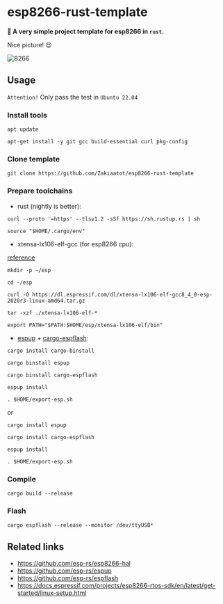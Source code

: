 # esp8266-rust-template

**🤔 A very simple project template for esp8266 in `rust`.**

Nice picture! 😍

![8266](./screenshot/8266.jpg)

## Usage

`Attention!` Only pass the test in `Ubuntu 22.04`

### Install tools

```shell
apt update

apt-get install -y git gcc build-essential curl pkg-config
```

### Clone template

```shell
git clone https://github.com/Zakiaatot/esp8266-rust-template
```

### Prepare toolchains

- rust (nightly is better):

```shell
curl --proto '=https' --tlsv1.2 -sSf https://sh.rustup.rs | sh

source "$HOME/.cargo/env"
```

- xtensa-lx106-elf-gcc (for esp8266 cpu):

[reference](https://docs.espressif.com/projects/esp8266-rtos-sdk/en/latest/get-started/linux-setup.html)

```shell
mkdir -p ~/esp

cd ~/esp

curl -O https://dl.espressif.com/dl/xtensa-lx106-elf-gcc8_4_0-esp-2020r3-linux-amd64.tar.gz

tar -xzf ./xtensa-lx106-elf-*

export PATH="$PATH:$HOME/esp/xtensa-lx106-elf/bin"
```

- [espup](https://github.com/esp-rs/espup) + [cargo-espflash](https://github.com/esp-rs/espflash):

```shell
cargo install cargo-binstall

cargo binstall espup

cargo binstall cargo-espflash

espup install 

. $HOME/export-esp.sh
```

or

```shell
cargo install espup

cargo install cargo-espflash

espup install 

. $HOME/export-esp.sh
```

### Compile

```shell
cargo build --release
```

### Flash

```shell
cargo espflash --release --monitor /dev/ttyUSB*
```

## Related links

- <https://github.com/esp-rs/esp8266-hal>
- <https://github.com/esp-rs/espup>
- <https://github.com/esp-rs/espflash>
- <https://docs.espressif.com/projects/esp8266-rtos-sdk/en/latest/get-started/linux-setup.html>
